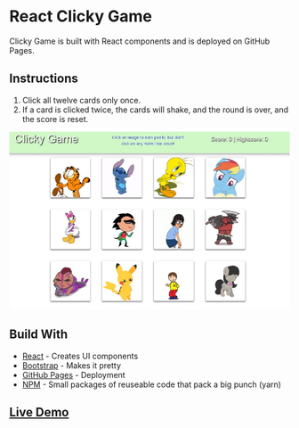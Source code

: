 # React Clicky Game

Clicky Game is built with React components and is deployed on GitHub Pages. 

## Instructions

1. Click all twelve cards only once.
2. If a card is clicked twice, the cards will shake, and the round is over, and the score is reset. 

![game Page](first.JPG)

## Build With

* [React](https://reactjs.org/) - Creates UI components
* [Bootstrap](https://getbootstrap.com/) - Makes it pretty
* [GitHub Pages](https://pages.github.com/) - Deployment
* [NPM](https://www.npmjs.com/) - Small packages of reuseable code that pack a big punch (yarn)

## [Live Demo](https://nahrinoda.github.io/gify-reactgame/)